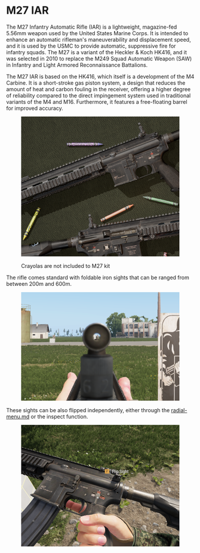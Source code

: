 # M27 IAR

The M27 Infantry Automatic Rifle (IAR) is a lightweight, magazine-fed 5.56mm weapon used by the United States Marine Corps. It is intended to enhance an automatic rifleman's maneuverability and displacement speed, and it is used by the USMC to provide automatic, suppressive fire for infantry squads. The M27 is a variant of the Heckler & Koch HK416, and it was selected in 2010 to replace the M249 Squad Automatic Weapon (SAW) in Infantry and Light Armored Reconnaissance Battalions.

The M27 IAR is based on the HK416, which itself is a development of the M4 Carbine. It is a short-stroke gas piston system, a design that reduces the amount of heat and carbon fouling in the receiver, offering a higher degree of reliability compared to the direct impingement system used in traditional variants of the M4 and M16. Furthermore, it features a free-floating barrel for improved accuracy.

<figure><img src="../../../../.gitbook/assets/изображение_2023-06-18_161432347.png" alt=""><figcaption><p>Crayolas are not included to M27 kit</p></figcaption></figure>

The rifle comes standard with foldable iron sights that can be ranged from between 200m and 600m.

<figure><img src="../../../../.gitbook/assets/image (26) (2).png" alt=""><figcaption></figcaption></figure>

These sights can be also flipped independently, either through the [radial-menu.md](../../general-systems/radial-menu.md "mention") or the inspect function.

<figure><img src="../../../../.gitbook/assets/image (28).png" alt=""><figcaption></figcaption></figure>

